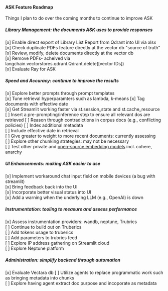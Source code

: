 #### ASK Feature Roadmap
Things I plan to do over the coming months to continue to improve ASK  
  

##### Library Management: the documents ASK uses to provide responses 
[x] Enable direct export of Library List Report from Qdrant into UI via xlsx  
[x] Check duplicate PDFs feature directly at the vector db "source of truth" 
[x] Review, modify, delete documents directly at the vector db  
[x] Remove PDFs- acheived via langchain.vectorstores.qdrant.Qdrant.delete([vector IDs])  
[x] Evaluate Ray for ASK  

##### Speed and Accuracy: continue to improve the results
[x] Explore better prompts through prompt templates  
[x] Tune retrieval hyperparamters such as lambda, k-means 
[x] Tag documents with effective date  
[x] Get Streamlit working faster via st.session_state and st.cache_resource  
[ ] Insert a pre-prompting/inference step to ensure all relevant dos are retrieved
[ ] Reason through contradictions in corpus docs (e.g., conflicting policies)
[ ] Index additional metadata  
[ ] Include effective date in retrieval   
[ ] Give greater to weight to more recent documents: currently assessing   
[ ] Explore other chunking strategies: may not be necessary  
[ ] Test other private and [open-source embedding models](https://huggingface.co/spaces/mteb/leaderboard) incl. cohere, anarchy  

##### UI Enhancements: making ASK easier to use  
[x] Implement workaround chat input field on mobile devices (a bug with streamlit)  
[x] Bring feedback back into the UI  
[x] Incorporate better visual status into UI  
[x] Add a warning when the underlying LLM (e.g., OpenAI) is down

##### Instrumentation: tooling to measure and assess performance  
[x] Assess instrumentation providers: wandb, neptune, Trubrics  
[ ] Continue to build out on Truberics  
[ ] Add tokens usage to truberics  
[ ] Add parameters to trubrics feed  
[ ] Explore IP address gathering on Streamlit cloud  
[ ] Explore Neptune platform  

##### Administration: simplify backend through automation  
[x] Evaluate Vectara db 
[ ] Utilize agents to replace programmatic work such as bringing metadata into chunks  
[ ] Explore having agent extract doc purpose and incoporate as metadata  
